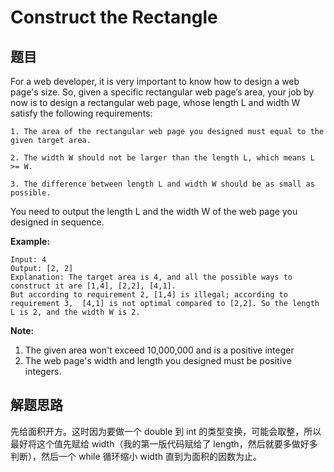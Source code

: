 # Construct the Rectangle

## 题目

For a web developer, it is very important to know how to design a web page's size. So, given a specific rectangular web page’s area, your job by now is to design a rectangular web page, whose length L and width W satisfy the following requirements:

```
1. The area of the rectangular web page you designed must equal to the given target area.

2. The width W should not be larger than the length L, which means L >= W.

3. The difference between length L and width W should be as small as possible.
```

You need to output the length L and the width W of the web page you designed in sequence.

**Example:**

```
Input: 4
Output: [2, 2]
Explanation: The target area is 4, and all the possible ways to construct it are [1,4], [2,2], [4,1]. 
But according to requirement 2, [1,4] is illegal; according to requirement 3,  [4,1] is not optimal compared to [2,2]. So the length L is 2, and the width W is 2.
```

**Note:**

1. The given area won't exceed 10,000,000 and is a positive integer
2. The web page's width and length you designed must be positive integers.


## 解题思路

先给面积开方。这时因为要做一个 double 到 int 的类型变换，可能会取整，所以最好将这个值先赋给 width（我的第一版代码赋给了 length，然后就要多做好多判断），然后一个 while 循环缩小 width 直到为面积的因数为止。